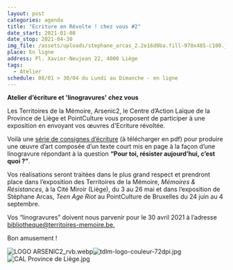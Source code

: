 ```yaml
---
layout: post
categories: agenda
title: "Ecriture en Révolte ! chez vous #2"
date_start: 2021-01-08
date_stop: 2021-04-30
img_file: /assets/uploads/stephane_arcas_2.2e16d0ba.fill-970x485-c100.jpg
place: En ligne
address: Pl. Xavier-Neujean 22, 4000 Liège
tags:
  - Atelier
schedule: 08/01 > 30/04 du Lundi au Dimanche - en ligne
---
```

**Atelier d’écriture et 'linogravures' chez vous**

Les Territoires de la Mémoire, Arsenic2, le Centre d’Action Laïque de la Province de Liège et PointCulture vous proposent de participer à une exposition en envoyant vos œuvres d'Ecriture révoltée.

Voilà une [série de consignes d’écriture](https://www.pointculture.be/documents/83/Consignes_-_Ecriture_en_R%C3%A9volte__chez_vous_2.pdf) (à télécharger en pdf) pour produire une œuvre d’art composée d’un texte court mis en page à la façon d’une linogravure répondant à la question **“Pour toi, résister aujourd’hui, c’est quoi ?”**.

Vos réalisations seront traitées dans le plus grand respect et prendront place dans l’exposition des Territoires de la Mémoire, *Mémoires & Résistances*, à la Cité Miroir (Liège), du 3 au 26 mai et dans l’exposition de Stéphane Arcas, *Teen Age Riot* au PointCulture de Bruxelles du 24 juin au 4 septembre.

Vos “linogravures” doivent nous parvenir pour le 30 avril 2021 à l’adresse [bibliotheque@territoires-memoire.be.](mailto:bibliotheque@territoires-memoire.be)

Bon amusement !

![LOGO ARSENIC2_rvb.webp](https://static.pointculture.be/media/images/Arsenic2_Logo_FullSize_-FINAL_v2-21_BIdg5ul.max-200x300.jpg)![tdlm-logo-couleur-72dpi.jpg](https://static.pointculture.be/media/images/tdlm-logo-couleur-72dpi.max-200x300.jpg)![CAL Province de Liège.jpg](https://static.pointculture.be/media/images/Logo_CALLIEGE_quadri_imp.max-200x300.jpg)